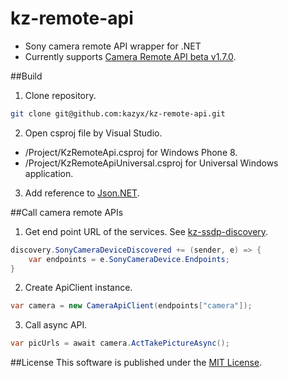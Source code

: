 kz-remote-api
=============
- Sony camera remote API wrapper for .NET
- Currently supports [Camera Remote API beta v1.7.0](https://developer.sony.com/develop/cameras/).

##Build
1. Clone repository.
 ``` bash
 git clone git@github.com:kazyx/kz-remote-api.git
 ```

2. Open csproj file by Visual Studio.
 - /Project/KzRemoteApi.csproj for Windows Phone 8.
 - /Project/KzRemoteApiUniversal.csproj for Universal Windows application.

3. Add reference to [Json.NET](https://github.com/JamesNK/Newtonsoft.Json).

##Call camera remote APIs
1. Get end point URL of the services. See [kz-ssdp-discovery](https://github.com/kazyx/kz-ssdp-discovery).
 ``` cs
 discovery.SonyCameraDeviceDiscovered += (sender, e) => {
     var endpoints = e.SonyCameraDevice.Endpoints;
 }
 ```

2. Create ApiClient instance.
 ``` cs
 var camera = new CameraApiClient(endpoints["camera"]);
 ```

3. Call async API.
 ``` cs
 var picUrls = await camera.ActTakePictureAsync();
 ```

##License
This software is published under the [MIT License](http://opensource.org/licenses/mit-license).
